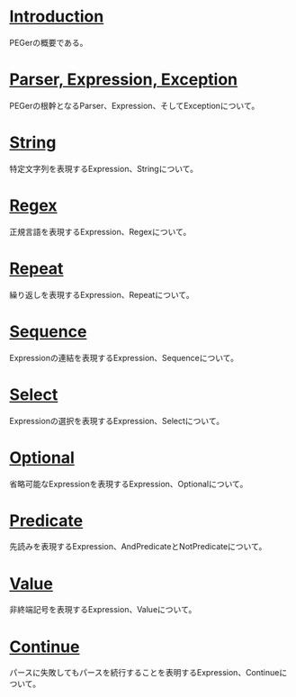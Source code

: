 # [Introduction](Japanese/Introduction.md)
PEGerの概要である。
# [Parser, Expression, Exception](Japanese/Parser.md)
PEGerの根幹となるParser、Expression、そしてExceptionについて。
# [String](Japanese/String.md)
特定文字列を表現するExpression、Stringについて。
# [Regex](Japanese/Regex.md)
正規言語を表現するExpression、Regexについて。
# [Repeat](Japanese/Repeat.md)
繰り返しを表現するExpression、Repeatについて。
# [Sequence](Japanese/Sequence.md)
Expressionの連結を表現するExpression、Sequenceについて。
# [Select](Japanese/Select.md)
Expressionの選択を表現するExpression、Selectについて。
# [Optional](Japanese/Optional.md)
省略可能なExpressionを表現するExpression、Optionalについて。
# [Predicate](Japanese/Predicate.md)
先読みを表現するExpression、AndPredicateとNotPredicateについて。
# [Value](Japanese/Value.md)
非終端記号を表現するExpression、Valueについて。
# [Continue](Japanese/Continue.md)
パースに失敗してもパースを続行することを表明するExpression、Continueについて。